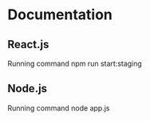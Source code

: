 # Documentation

## React.js

  Running command npm run start:staging 

## Node.js

 Running command node app.js
